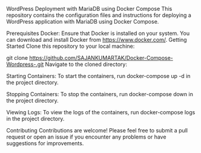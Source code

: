 WordPress Deployment with MariaDB using Docker Compose
This repository contains the configuration files and instructions for deploying a WordPress application with MariaDB using Docker Compose.

Prerequisites
Docker: Ensure that Docker is installed on your system. You can download and install Docker from https://www.docker.com/.
Getting Started
Clone this repository to your local machine:

git clone https://github.com/SAJANKUMARTAK/Docker-Compose-Wordpress-.git
Navigate to the cloned directory:

Starting Containers: To start the containers, run docker-compose up -d in the project directory.

Stopping Containers: To stop the containers, run docker-compose down in the project directory.

Viewing Logs: To view the logs of the containers, run docker-compose logs in the project directory.

Contributing
Contributions are welcome! Please feel free to submit a pull request or open an issue if you encounter any problems or have suggestions for improvements.
